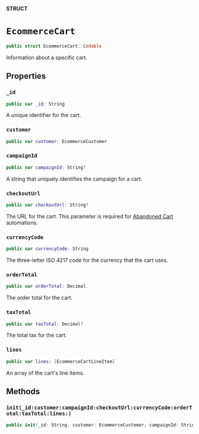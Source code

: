 **STRUCT**

# `EcommerceCart`

```swift
public struct EcommerceCart: Codable
```

Information about a specific cart.

## Properties
### `_id`

```swift
public var _id: String
```

A unique identifier for the cart.

### `customer`

```swift
public var customer: EcommerceCustomer
```

### `campaignId`

```swift
public var campaignId: String?
```

A string that uniquely identifies the campaign for a cart.

### `checkoutUrl`

```swift
public var checkoutUrl: String?
```

The URL for the cart. This parameter is required for [Abandoned Cart](https://mailchimp.com/help/create-an-abandoned-cart-email/) automations.

### `currencyCode`

```swift
public var currencyCode: String
```

The three-letter ISO 4217 code for the currency that the cart uses.

### `orderTotal`

```swift
public var orderTotal: Decimal
```

The order total for the cart.

### `taxTotal`

```swift
public var taxTotal: Decimal?
```

The total tax for the cart.

### `lines`

```swift
public var lines: [EcommerceCartLineItem]
```

An array of the cart&#x27;s line items.

## Methods
### `init(_id:customer:campaignId:checkoutUrl:currencyCode:orderTotal:taxTotal:lines:)`

```swift
public init(_id: String, customer: EcommerceCustomer, campaignId: String? = nil, checkoutUrl: String? = nil, currencyCode: String, orderTotal: Decimal, taxTotal: Decimal? = nil, lines: [EcommerceCartLineItem])
```
